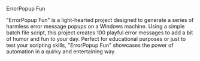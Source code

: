 ErrorPopup Fun

"ErrorPopup Fun" is a light-hearted project designed to generate a series of harmless error message popups on a Windows machine. Using a simple batch file script, this project creates 100 playful error messages to add a bit of humor and fun to your day. Perfect for educational purposes or just to test your scripting skills, "ErrorPopup Fun" showcases the power of automation in a quirky and entertaining way.


